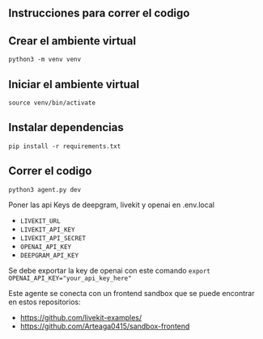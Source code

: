 ## Instrucciones para correr el codigo

## Crear el ambiente virtual
```python3 -m venv venv```
## Iniciar el ambiente virtual
```source venv/bin/activate```
## Instalar dependencias 
```pip install -r requirements.txt```
## Correr el codigo 
```python3 agent.py dev```

Poner las api Keys de deepgram, livekit y openai en .env.local
- `LIVEKIT_URL`
- `LIVEKIT_API_KEY`
- `LIVEKIT_API_SECRET`
- `OPENAI_API_KEY`
- `DEEPGRAM_API_KEY`

Se debe exportar la key de openai con este comando
```export OPENAI_API_KEY="your_api_key_here"```

Este agente se conecta con un frontend sandbox que se puede encontrar en estos repositorios: 
- https://github.com/livekit-examples/
- https://github.com/Arteaga0415/sandbox-frontend
